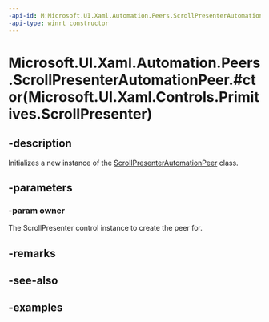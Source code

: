 ```yaml
---
-api-id: M:Microsoft.UI.Xaml.Automation.Peers.ScrollPresenterAutomationPeer.#ctor(Microsoft.UI.Xaml.Controls.Primitives.ScrollPresenter)
-api-type: winrt constructor
---
```


# Microsoft.UI.Xaml.Automation.Peers.ScrollPresenterAutomationPeer.#ctor(Microsoft.UI.Xaml.Controls.Primitives.ScrollPresenter)

<!--
public ScrollPresenterAutomationPeer (Microsoft.UI.Xaml.Controls.Primitives.ScrollPresenter owner);
-->

## -description

Initializes a new instance of the [ScrollPresenterAutomationPeer](scrollpresenterautomationpeer.md) class.

## -parameters

### -param owner

The ScrollPresenter control instance to create the peer for.

## -remarks

## -see-also

## -examples
